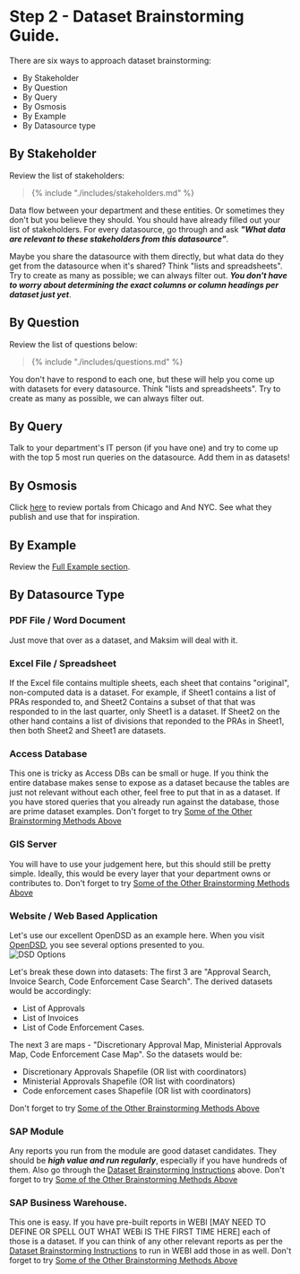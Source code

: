 # Step 2 - Dataset Brainstorming Guide.

There are six ways to approach dataset brainstorming: 

* By Stakeholder
* By Question
* By Query
* By Osmosis
* By Example
* By Datasource type


## By Stakeholder
Review the list of stakeholders:

> {% include "./includes/stakeholders.md" %} 

Data flow between your department and these entities.  Or sometimes they don't but you believe they should.  You should have already filled out your list of stakeholders.  For every datasource, go through and ask ***"What data are relevant to these stakeholders from this datasource"***.

Maybe you share the datasource with them directly, but what data do they get from the datasource when it's shared?  Think "lists and spreadsheets".  Try to create as many as possible; we can always filter out.  ***You don't have to worry about determining the exact columns or column headings per dataset just yet***. 

## By Question
Review the list of questions below:
> {% include "./includes/questions.md" %} 

You don't have to respond to each one, but these will help you come up with datasets for every datasource.  Think "lists and spreadsheets".  Try to create as many as possible, we can always filter out.

## By Query
Talk to your department's IT person (if you have one) and try to come up with the top 5 most run queries on the datasource.  Add them in as datasets!

## By Osmosis
Click [here](../other_cities_portals.html) to review portals from Chicago and And NYC.  See what they publish and use that for inspiration.

## By Example
Review the [Full Example section](../full_example.html).


## By Datasource Type

### PDF File / Word Document
Just move that over as a dataset, and Maksim will deal with it.


### Excel File / Spreadsheet
If the Excel file contains multiple sheets, each sheet that contains "original", non-computed data is a dataset.  For example, if Sheet1 contains a list of PRAs responded to, and Sheet2 Contains a subset of that that was responded to in the last quarter, only Sheet1 is a dataset.  If Sheet2 on the other hand contains a list of divisions that reponded to the PRAs in Sheet1, then both Sheet2 and Sheet1 are datasets. 

### Access Database
This one is tricky as Access DBs can be small or huge.  If you think the entire database makes sense to expose as a dataset because the tables are just not relevant without each other, feel free to put that in as a dataset.  If you have stored queries that you already run against the database, those are prime dataset examples.  Don't forget to try [Some of the Other Brainstorming Methods Above](#dataset-brainstorming-guide)

### GIS Server
You will have to use your judgement here, but this should still be pretty simple.  Ideally, this would be every layer that your department owns or contributes to.  Don't forget to try [Some of the Other Brainstorming Methods Above](#dataset-brainstorming-guide)

### Website / Web Based Application
Let's use our excellent OpenDSD as an example here.  When you visit [OpenDSD](http://www.sandiego.gov/development-services/opendsd), you see several options presented to you.  
![DSD Options](http://take.ms/KXjLO)

Let's break these down into datasets:
The first 3 are "Approval Search, Invoice Search, Code Enforcement Case Search".  The derived datasets would be accordingly:

* List of Approvals
* List of Invoices
* List of Code Enforcement Cases.

The next 3 are maps - "Discretionary Approval Map, Ministerial Approvals Map, Code Enforcement Case Map". So the datasets would be:

* Discretionary Approvals Shapefile (OR list with coordinators)
* Ministerial Approvals Shapefile (OR list with coordinators)
* Code enforcement cases Shapefile (OR list with coordinators)

Don't forget to try [Some of the Other Brainstorming Methods Above](#dataset-brainstorming-guide)

### SAP Module
Any reports you run from the module are good dataset candidates.  They should be ***high value and run regularly***, especially if you have hundreds of them.  Also go through the [Dataset Brainstorming Instructions](#dataset-brainstorming-instructions) above.  Don't forget to try [Some of the Other Brainstorming Methods Above](#dataset-brainstorming-guide)

### SAP Business Warehouse.
This one is easy.  If you have pre-built reports in WEBI [MAY NEED TO DEFINE OR SPELL OUT WHAT WEBi IS THE FIRST TIME HERE] each of those is a dataset.  If you can think of any other relevant reports as per the [Dataset Brainstorming Instructions](#dataset-brainstorming-instructions) to run in WEBI add those in as well.  Don't forget to try [Some of the Other Brainstorming Methods Above](#dataset-brainstorming-guide)
